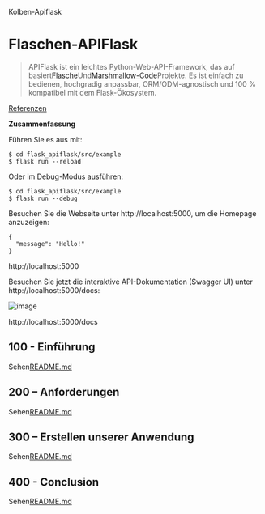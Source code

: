 Kolben-Apiflask

# Flaschen-APIFlask

> APIFlask ist ein leichtes Python-Web-API-Framework, das auf basiert[Flasche](https://github.com/pallets/flask)Und[Marshmallow-Code](https://github.com/marshmallow-code)Projekte. Es ist einfach zu bedienen, hochgradig anpassbar, ORM/ODM-agnostisch und 100 % kompatibel mit dem Flask-Ökosystem.

[Referenzen](./REFERENCES.md)

**Zusammenfassung**

Führen Sie es aus mit:

    $ cd flask_apiflask/src/example
    $ flask run --reload

Oder im Debug-Modus ausführen:

    $ cd flask_apiflask/src/example
    $ flask run --debug

Besuchen Sie die Webseite unter http&#x3A;//localhost:5000, um die Homepage anzuzeigen:

    {
      "message": "Hello!"
    }

http&#x3A;//localhost:5000

Besuchen Sie jetzt die interaktive API-Dokumentation (Swagger UI) unter http&#x3A;//localhost:5000/docs:

![image](https://github.com/user-attachments/assets/32bbb227-97fc-4f39-808b-a9f91f917979)

http&#x3A;//localhost:5000/docs

## 100 - Einführung

Sehen[README.md](./100/README.md)

## 200 – Anforderungen

Sehen[README.md](./200/README.md)

## 300 – Erstellen unserer Anwendung

Sehen[README.md](./300/README.md)

## 400 - Conclusion

Sehen[README.md](./400/README.md)
